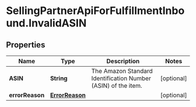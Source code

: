 # SellingPartnerApiForFulfillmentInbound.InvalidASIN

## Properties
Name | Type | Description | Notes
------------ | ------------- | ------------- | -------------
**ASIN** | **String** | The Amazon Standard Identification Number (ASIN) of the item. | [optional] 
**errorReason** | [**ErrorReason**](ErrorReason.md) |  | [optional] 
